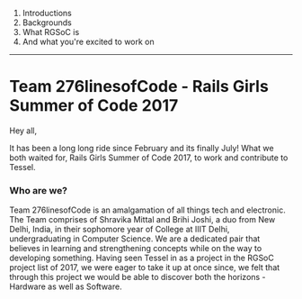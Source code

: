 1. Introductions
2. Backgrounds
3. What RGSoC is
4. And what you're excited to work on

----------

# Team 276linesofCode - Rails Girls Summer of Code 2017

Hey all,

It has been a long long ride since February and its finally July!
What we both waited for, Rails Girls Summer of Code 2017, to work and contribute to Tessel.


### Who are we?


Team 276linesofCode is an amalgamation of all things tech and electronic. The Team comprises of Shravika Mittal and Brihi Joshi, a duo from New Delhi, India, in their sophomore year of College at IIIT Delhi, undergraduating in Computer Science. We are a dedicated pair that believes in learning and strengthening concepts while on the way to developing something.
Having seen Tessel in as a project in the RGSoC project list of 2017, we were eager to take it up at once since, we felt that through this project we would be able to discover both the horizons - Hardware as well as Software. 

